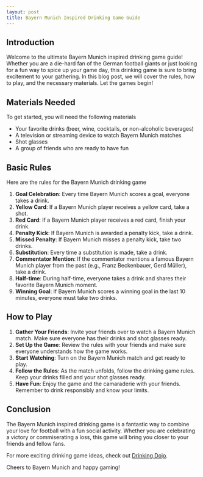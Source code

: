 ```yaml
---
layout: post
title: Bayern Munich Inspired Drinking Game Guide
---
```



## Introduction

Welcome to the ultimate Bayern Munich inspired drinking game guide! Whether you are a die-hard fan of the German football giants or just looking for a fun way to spice up your game day, this drinking game is sure to bring excitement to your gathering. In this blog post, we will cover the rules, how to play, and the necessary materials. Let the games begin!

## Materials Needed

To get started, you will need the following materials

- Your favorite drinks (beer, wine, cocktails, or non-alcoholic beverages)
- A television or streaming device to watch Bayern Munich matches
- Shot glasses
- A group of friends who are ready to have fun

## Basic Rules

Here are the rules for the Bayern Munich drinking game

1. **Goal Celebration**: Every time Bayern Munich scores a goal, everyone takes a drink.
2. **Yellow Card**: If a Bayern Munich player receives a yellow card, take a shot.
3. **Red Card**: If a Bayern Munich player receives a red card, finish your drink.
4. **Penalty Kick**: If Bayern Munich is awarded a penalty kick, take a drink.
5. **Missed Penalty**: If Bayern Munich misses a penalty kick, take two drinks.
6. **Substitution**: Every time a substitution is made, take a drink.
7. **Commentator Mention**: If the commentator mentions a famous Bayern Munich player from the past (e.g., Franz Beckenbauer, Gerd Müller), take a drink.
8. **Half-time**: During half-time, everyone takes a drink and shares their favorite Bayern Munich moment.
9. **Winning Goal**: If Bayern Munich scores a winning goal in the last 10 minutes, everyone must take two drinks.

## How to Play

1. **Gather Your Friends**: Invite your friends over to watch a Bayern Munich match. Make sure everyone has their drinks and shot glasses ready.
2. **Set Up the Game**: Review the rules with your friends and make sure everyone understands how the game works.
3. **Start Watching**: Turn on the Bayern Munich match and get ready to play.
4. **Follow the Rules**: As the match unfolds, follow the drinking game rules. Keep your drinks filled and your shot glasses ready.
5. **Have Fun**: Enjoy the game and the camaraderie with your friends. Remember to drink responsibly and know your limits.

## Conclusion

The Bayern Munich inspired drinking game is a fantastic way to combine your love for football with a fun social activity. Whether you are celebrating a victory or commiserating a loss, this game will bring you closer to your friends and fellow fans.

For more exciting drinking game ideas, check out [Drinking Dojo](https://drinkingdojo.com/). 

Cheers to Bayern Munich and happy gaming!
